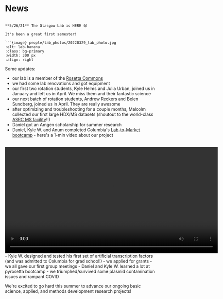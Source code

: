 
<!-- Global site tag (gtag.js) - Google Analytics -->
<script async src="https://www.googletagmanager.com/gtag/js?id=G-YXZFB7HB4L"></script>
<script>
  window.dataLayer = window.dataLayer || [];
  function gtag(){dataLayer.push(arguments);}
  gtag('js', new Date());

  gtag('config', 'G-YXZFB7HB4L');
</script>

# News

```{div} full-width

**5/26/21** The Glasgow Lab is HERE 😎

It's been a great first semester!

```{image} people/lab_photos/20220329_lab_photo.jpg
:alt: lab-banana
:class: bg-primary
:width: 300 px
:align: right
```
Some updates:
- our lab is a member of the [Rosetta Commons](https://www.rosettacommons.org/)
- we had some lab renovations and got equipment
- our first two rotation students, Kyle Helms and Julia Urban, joined us in January and left us in April. We miss them and their fantastic science
- our next batch of rotation students, Andrew Reckers and Belen Sundberg, joined us in April. They are really awesome
- after optimizing and troubleshooting for a couple months, Malcolm collected our first large HDX/MS datasets (shoutout to the world-class [ASRC MS facility](https://asrc.gc.cuny.edu/structbio/)!!)
- Daniel got an Amgen scholarship for summer research
- Daniel, Kyle W. and Anum completed Columbia's [Lab-to-Market bootcamp](https://www.irvinginstitute.columbia.edu/services/life-science-accelerator-lab-market-boot-camp) - here's a 1-min video about our project
<br>
<video height="350" controls src="../_static/videos/20210106_AAG_video.mp4"></video>
<br>
- Kyle W. designed and tested his first set of artificial transcription factors (and was admitted to Columbia for grad school!)
- we applied for grants
- we all gave our first group meetings
- Daniel and Kyle W. learned a lot at pyrosetta bootcamp
- we triumphed/survived some plasmid contamination issues and rampant COVID

We're excited to go hard this summer to advance our ongoing basic science, applied, and methods development research projects!

``` 
